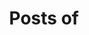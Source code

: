---
view: author
lang: en
title: Posts of
description: 
name: Visual Intelligence
nickname: vi
role: Author
avatar: /autores/visual-intelligence.png
created_at: 2018-08-22
social:
  - name: twitter
    url: https://twitter.com/vuevg
  - name: github
    url: https://github.com/vue-visually
  - name: site
    url: https://blog.vue.vg
meta:
  - property: og:image
    content: https://blog.vue.vg/autores/visual-intelligence.png
  - name: twitter:image
    content: https://blog.vue.vg/autores/visual-intelligence.png
---